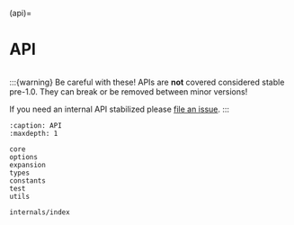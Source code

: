 (api)=

# API

```{module} unihan_etl

```

:::{warning}
Be careful with these! APIs are **not** covered considered stable pre-1.0. They can break or be removed between minor versions!

If you need an internal API stabilized please [file an issue](https://github.com/cihai/unihan-etl/issues).
:::

```{toctree}
:caption: API
:maxdepth: 1

core
options
expansion
types
constants
test
utils

internals/index
```
